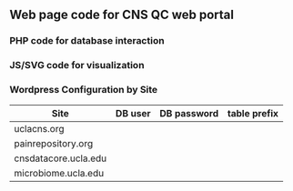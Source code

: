 ## Web page code for CNS QC web portal

### PHP code for database interaction

### JS/SVG code for visualization


### Wordpress Configuration by Site

| Site | DB user | DB password | table prefix |
| --- | --- | --- | --- |
| uclacns.org | | | |
| painrepository.org | | | |
| cnsdatacore.ucla.edu | | | |
| microbiome.ucla.edu | | | |

